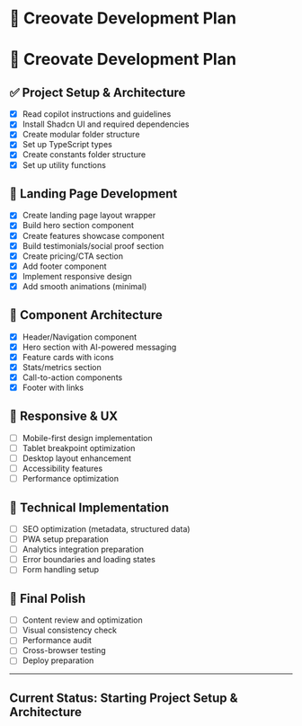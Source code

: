 # 🚀 Creovate Development Plan

# 🚀 Creovate Development Plan

## ✅ Project Setup & Architecture
- [x] Read copilot instructions and guidelines
- [x] Install Shadcn UI and required dependencies
- [x] Create modular folder structure
- [x] Set up TypeScript types
- [x] Create constants folder structure
- [x] Set up utility functions

## 🎨 Landing Page Development
- [x] Create landing page layout wrapper
- [x] Build hero section component
- [x] Create features showcase component
- [x] Build testimonials/social proof section
- [x] Create pricing/CTA section
- [x] Add footer component
- [x] Implement responsive design
- [x] Add smooth animations (minimal)

## 🧩 Component Architecture
- [x] Header/Navigation component
- [x] Hero section with AI-powered messaging
- [x] Feature cards with icons
- [x] Stats/metrics section
- [x] Call-to-action components
- [x] Footer with links

## 📱 Responsive & UX
- [ ] Mobile-first design implementation
- [ ] Tablet breakpoint optimization
- [ ] Desktop layout enhancement
- [ ] Accessibility features
- [ ] Performance optimization

## 🔧 Technical Implementation
- [ ] SEO optimization (metadata, structured data)
- [ ] PWA setup preparation
- [ ] Analytics integration preparation
- [ ] Error boundaries and loading states
- [ ] Form handling setup

## 🎯 Final Polish
- [ ] Content review and optimization
- [ ] Visual consistency check
- [ ] Performance audit
- [ ] Cross-browser testing
- [ ] Deploy preparation

---

## Current Status: Starting Project Setup & Architecture

